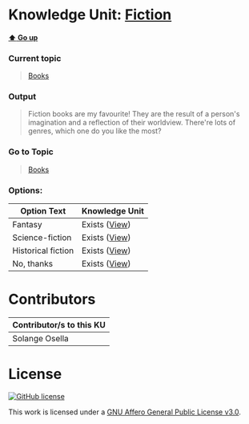 # Knowledge Unit: [Fiction](../../knowledge_units/books/fiction.md)

#### [:arrow_up: Go up](../../topics/books.md)
### Current topic
> [Books](../../topics/books.md)
### Output
> Fiction books are my favourite! They are the result of a person&#039;s imagination and a reflection of their worldview. There&#039;re lots of genres, which one do you like the most?
### Go to Topic
> [Books](../../topics/books.md)

### Options: 

| Option Text | Knowledge Unit |
| - | - |  
| Fantasy  |  Exists ([View](../../knowledge_units/books/fantasy.md))  |  
| Science-fiction  |  Exists ([View](../../knowledge_units/books/science-fiction.md))  |  
| Historical fiction  |  Exists ([View](../../knowledge_units/books/historical-fiction.md))  |  
| No, thanks  |  Exists ([View](../../knowledge_units/books/no-thanks.md))  | 

# Contributors

| Contributor/s to this KU |
| - | 
| Solange Osella |

# License
[![GitHub license](https://img.shields.io/github/license/inbrainz/cerebro)](https://github.com/inbrainz/cerebro/blob/master/LICENSE)

This work is licensed under a [GNU Affero General Public License v3.0](https://www.gnu.org/licenses/agpl-3.0.txt).